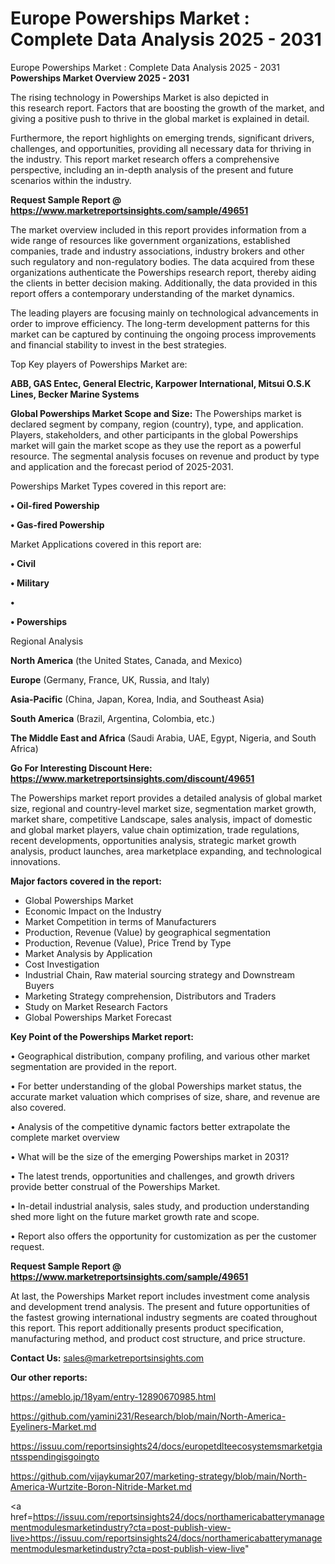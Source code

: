 # Europe Powerships Market : Complete Data Analysis 2025 - 2031
Europe Powerships Market : Complete Data Analysis 2025 - 2031
<Strong> Powerships Market Overview 2025 - 2031</strong>

The rising technology in Powerships Market is also depicted in this research report. Factors that are boosting the growth of the market, and giving a positive push to thrive in the global market is explained in detail.

Furthermore, the report highlights on emerging trends, significant drivers, challenges, and opportunities, providing all necessary data for thriving in the industry. This report market research offers a comprehensive perspective, including an in-depth analysis of the present and future scenarios within the industry.

<strong>Request Sample Report @ <a href=https://www.marketreportsinsights.com/sample/49651>https://www.marketreportsinsights.com/sample/49651</a></strong>

The market overview included in this report provides information from a wide range of resources like government organizations, established companies, trade and industry associations, industry brokers and other such regulatory and non-regulatory bodies. The data acquired from these organizations authenticate the Powerships research report, thereby aiding the clients in better decision making. Additionally, the data provided in this report offers a contemporary understanding of the market dynamics.

The leading players are focusing mainly on technological advancements in order to improve efficiency. The long-term development patterns for this market can be captured by continuing the ongoing process improvements and financial stability to invest in the best strategies.

Top Key players of Powerships Market are:

<strong>ABB, GAS Entec, General Electric, Karpower International, Mitsui O.S.K Lines, Becker Marine Systems</strong>

<strong><b>Global Powerships Market Scope and Size:</b></strong>
The Powerships market is declared segment by company, region (country), type, and application. Players, stakeholders, and other participants in the global Powerships market will gain the market scope as they use the report as a powerful resource. The segmental analysis focuses on revenue and product by type and application and the forecast period of 2025-2031.

Powerships Market Types covered in this report are:

<strong>•  Oil-fired Powership

•  Gas-fired Powership</strong>

Market Applications covered in this report are:

<strong>•  Civil

•  Military

•  

•  Powerships</strong> 

Regional Analysis

<strong>North America</strong> (the United States, Canada, and Mexico)

<strong>Europe</strong> (Germany, France, UK, Russia, and Italy)

<strong>Asia-Pacific</strong> (China, Japan, Korea, India, and Southeast Asia)

<strong>South America</strong> (Brazil, Argentina, Colombia, etc.)

<strong>The Middle East and Africa</strong> (Saudi Arabia, UAE, Egypt, Nigeria, and South Africa)

<strong>Go For Interesting Discount Here: <a href=https://www.marketreportsinsights.com/discount/49651>https://www.marketreportsinsights.com/discount/49651</a></strong>

The Powerships market report provides a detailed analysis of global market size, regional and country-level market size, segmentation market growth, market share, competitive Landscape, sales analysis, impact of domestic and global market players, value chain optimization, trade regulations, recent developments, opportunities analysis, strategic market growth analysis, product launches, area marketplace expanding, and technological innovations.

<strong><b>Major factors covered in the report:</b></strong>
<ul>
  <li>Global Powerships Market </li>
  <li>Economic Impact on the Industry</li>
  <li>Market Competition in terms of Manufacturers</li>
  <li>Production, Revenue (Value) by geographical segmentation</li>
  <li>Production, Revenue (Value), Price Trend by Type</li>
  <li>Market Analysis by Application</li>
  <li>Cost Investigation</li>
  <li>Industrial Chain, Raw material sourcing strategy and Downstream Buyers</li>
  <li>Marketing Strategy comprehension, Distributors and Traders</li>
  <li>Study on Market Research Factors</li>
  <li>Global Powerships Market Forecast</li>
</ul>

<strong><b>Key Point of the Powerships Market report:</b></strong>

• Geographical distribution, company profiling, and various other market segmentation are provided in the report.

• For better understanding of the global Powerships market status, the accurate market valuation which comprises of size, share, and revenue are also covered.

• Analysis of the competitive dynamic factors better extrapolate the complete market overview

• What will be the size of the emerging Powerships market in 2031?

• The latest trends, opportunities and challenges, and growth drivers provide better construal of the Powerships Market.

• In-detail industrial analysis, sales study, and production understanding shed more light on the future market growth rate and scope.

• Report also offers the opportunity for customization as per the customer request.

<strong>Request Sample Report @ <a href=https://www.marketreportsinsights.com/sample/49651>https://www.marketreportsinsights.com/sample/49651</a></strong>

At last, the Powerships Market report includes investment come analysis and development trend analysis. The present and future opportunities of the fastest growing international industry segments are coated throughout this report. This report additionally presents product specification, manufacturing method, and product cost structure, and price structure.

<strong>Contact Us:</strong>
sales@marketreportsinsights.com

<strong>Our other reports:</strong>

<a href=https://ameblo.jp/18yam/entry-12890670985.html>https://ameblo.jp/18yam/entry-12890670985.html</a>

<a href=https://github.com/yamini231/Research/blob/main/North-America-Eyeliners-Market.md>https://github.com/yamini231/Research/blob/main/North-America-Eyeliners-Market.md</a>

<a href=https://issuu.com/reportsinsights24/docs/europetdlteecosystemsmarketgiantsspendingisgoingto>https://issuu.com/reportsinsights24/docs/europetdlteecosystemsmarketgiantsspendingisgoingto</a>

<a href=https://github.com/vijaykumar207/marketing-strategy/blob/main/North-America-Wurtzite-Boron-Nitride-Market.md>https://github.com/vijaykumar207/marketing-strategy/blob/main/North-America-Wurtzite-Boron-Nitride-Market.md</a>

<a href=https://issuu.com/reportsinsights24/docs/northamericabatterymanagementmodulesmarketindustry?cta=post-publish-view-live>https://issuu.com/reportsinsights24/docs/northamericabatterymanagementmodulesmarketindustry?cta=post-publish-view-live</a>"
